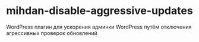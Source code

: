 # mihdan-disable-aggressive-updates
WordPress плагин для ускорения админки WordPress путём отключения агрессивных проверок обновлений
